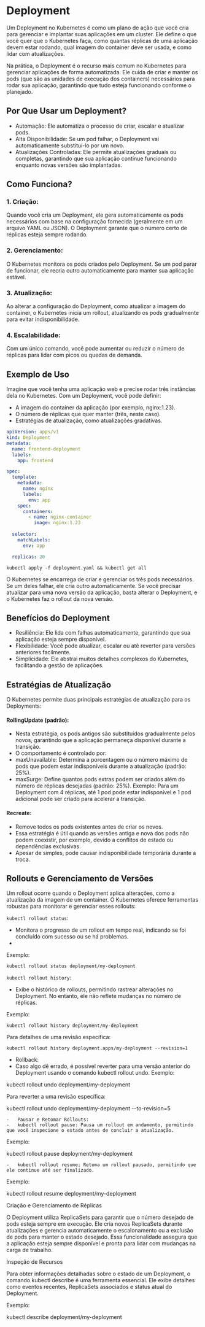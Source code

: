 # Deployment
Um Deployment no Kubernetes é como um plano de ação que você cria para gerenciar e implantar suas aplicações em um cluster. Ele define o que você quer que o Kubernetes faça, como quantas réplicas de uma aplicação devem estar rodando, qual imagem do container deve ser usada, e como lidar com atualizações.

Na prática, o Deployment é o recurso mais comum no Kubernetes para gerenciar aplicações de forma automatizada. Ele cuida de criar e manter os pods (que são as unidades de execução dos containers) necessários para rodar sua aplicação, garantindo que tudo esteja funcionando conforme o planejado.

## Por Que Usar um Deployment?
-	Automação: Ele automatiza o processo de criar, escalar e atualizar pods.
-	Alta Disponibilidade: Se um pod falhar, o Deployment vai automaticamente substituí-lo por um novo.
-	Atualizações Controladas: Ele permite atualizações graduais ou completas, garantindo que sua aplicação continue funcionando enquanto novas versões são implantadas.

## Como Funciona?
### 1.	Criação:
Quando você cria um Deployment, ele gera automaticamente os pods necessários com base na configuração fornecida (geralmente em um arquivo YAML ou JSON). O Deployment garante que o número certo de réplicas esteja sempre rodando.
### 2.	Gerenciamento:
O Kubernetes monitora os pods criados pelo Deployment. Se um pod parar de funcionar, ele recria outro automaticamente para manter sua aplicação estável.
### 3.	Atualização:
Ao alterar a configuração do Deployment, como atualizar a imagem do container, o Kubernetes inicia um rollout, atualizando os pods gradualmente para evitar indisponibilidade.
### 4.	Escalabilidade:
Com um único comando, você pode aumentar ou reduzir o número de réplicas para lidar com picos ou quedas de demanda.

## Exemplo de Uso

Imagine que você tenha uma aplicação web e precise rodar três instâncias dela no Kubernetes. Com um Deployment, você pode definir:
- A imagem do container da aplicação (por exemplo, nginx:1.23).
- O número de réplicas que quer manter (três, neste caso).
- Estratégias de atualização, como atualizações gradativas.
```yaml
apiVersion: apps/v1
kind: Deployment
metadata:
  name: frontend-deployment
  labels:
    app: frontend

spec:
  template:
    metadata:
      name: nginx
      labels:
        env: app
    spec:
      containers:
        - name: nginx-container
          image: nginx:1.23
  
  selector:
    matchLabels:
      env: app

  replicas: 20
```
```shell
kubectl apply -f deployment.yaml && kubectl get all
```

O Kubernetes se encarrega de criar e gerenciar os três pods necessários. Se um deles falhar, ele cria outro automaticamente. Se você precisar atualizar para uma nova versão da aplicação, basta alterar o Deployment, e o Kubernetes faz o rollout da nova versão.

## Benefícios do Deployment
- Resiliência: Ele lida com falhas automaticamente, garantindo que sua aplicação esteja sempre disponível.
- Flexibilidade: Você pode atualizar, escalar ou até reverter para versões anteriores facilmente.
- Simplicidade: Ele abstrai muitos detalhes complexos do Kubernetes, facilitando a gestão de aplicações.

## Estratégias de Atualização

O Kubernetes permite duas principais estratégias de atualização para os Deployments:
#### RollingUpdate (padrão):
-	Nesta estratégia, os pods antigos são substituídos gradualmente pelos novos, garantindo que a aplicação permaneça disponível durante a transição.
-	O comportamento é controlado por:
  -	maxUnavailable: Determina a porcentagem ou o número máximo de pods que podem estar indisponíveis durante a atualização (padrão: 25%).
  -	maxSurge: Define quantos pods extras podem ser criados além do número de réplicas desejadas (padrão: 25%).
Exemplo: Para um Deployment com 4 réplicas, até 1 pod pode estar indisponível e 1 pod adicional pode ser criado para acelerar a transição.
#### Recreate:
-	Remove todos os pods existentes antes de criar os novos.
-	Essa estratégia é útil quando as versões antiga e nova dos pods não podem coexistir, por exemplo, devido a conflitos de estado ou dependências exclusivas.
-	Apesar de simples, pode causar indisponibilidade temporária durante a troca.

## Rollouts e Gerenciamento de Versões

Um rollout ocorre quando o Deployment aplica alterações, como a atualização da imagem de um container. O Kubernetes oferece ferramentas robustas para monitorar e gerenciar esses rollouts:

```kubectl rollout status```:
-	Monitora o progresso de um rollout em tempo real, indicando se foi concluído com sucesso ou se há problemas.
-	
Exemplo:
```shell
kubectl rollout status deployment/my-deployment
```

```kubectl rollout history```:

-	Exibe o histórico de rollouts, permitindo rastrear alterações no Deployment. No entanto, ele não reflete mudanças no número de réplicas.
  
Exemplo:
```shell
kubectl rollout history deployment/my-deployment
```
Para detalhes de uma revisão específica:
```shell
kubectl rollout history deployment.apps/my-deployment --revision=1
```

-	Rollback:
-	Caso algo dê errado, é possível reverter para uma versão anterior do Deployment usando o comando kubectl rollout undo.
Exemplo:

kubectl rollout undo deployment/my-deployment

Para reverter a uma revisão específica:

kubectl rollout undo deployment/my-deployment --to-revision=5


	-	Pausar e Retomar Rollouts:
	-	kubectl rollout pause: Pausa um rollout em andamento, permitindo que você inspecione o estado antes de concluir a atualização.
Exemplo:

kubectl rollout pause deployment/my-deployment


	-	kubectl rollout resume: Retoma um rollout pausado, permitindo que ele continue até ser finalizado.
Exemplo:

kubectl rollout resume deployment/my-deployment

Criação e Gerenciamento de Réplicas

O Deployment utiliza ReplicaSets para garantir que o número desejado de pods esteja sempre em execução. Ele cria novos ReplicaSets durante atualizações e gerencia automaticamente o escalonamento ou a exclusão de pods para manter o estado desejado. Essa funcionalidade assegura que a aplicação esteja sempre disponível e pronta para lidar com mudanças na carga de trabalho.

Inspeção de Recursos

Para obter informações detalhadas sobre o estado de um Deployment, o comando kubectl describe é uma ferramenta essencial. Ele exibe detalhes como eventos recentes, ReplicaSets associados e status atual do Deployment.

Exemplo:

kubectl describe deployment/my-deployment


